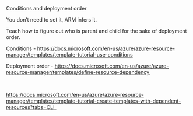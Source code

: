 Conditions and deployment order 

 

You don’t need to set it, ARM infers it.  

 

Teach how to figure out who is parent and child for the sake of deployment order. 
 
Conditions - https://docs.microsoft.com/en-us/azure/azure-resource-manager/templates/template-tutorial-use-conditions 

Deployment order - https://docs.microsoft.com/en-us/azure/azure-resource-manager/templates/define-resource-dependency  

  

https://docs.microsoft.com/en-us/azure/azure-resource-manager/templates/template-tutorial-create-templates-with-dependent-resources?tabs=CLI   